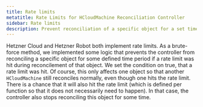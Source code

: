 ```yaml
---
title: Rate limits
metatitle: Rate Limits for HCloudMachine Reconciliation Controller
sidebar: Rate limits
description: Prevent reconciliation of a specific object for a set time after hitting rate limits during reconciliation to ensure seamless operations for other objects.
---
```


Hetzner Cloud and Hetzner Robot both implement rate limits. As a brute-force method, we implemented some logic that prevents the controller from reconciling a specific object for some defined time period if a rate limit was hit during reconcilement of that object. We set the condition on true, that a rate limit was hit. Of course, this only affects one object so that another `HCloudMachine` still reconciles normally, even though one hits the rate limit. There is a chance that it will also hit the rate limit (which is defined per function so that it does not necessarily need to happen). In that case, the controller also stops reconciling this object for some time.

